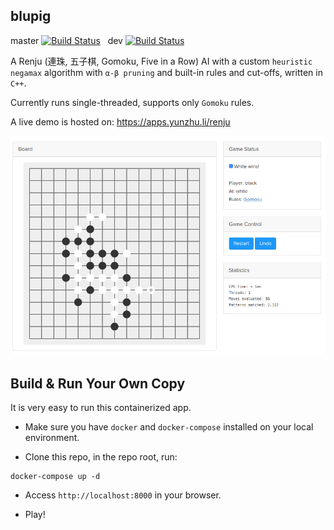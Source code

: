 blupig
------

master [![Build Status](https://travis-ci.org/yunzhu-li/blupig.svg?branch=master)](https://travis-ci.org/yunzhu-li/blupig) &nbsp; dev [![Build Status](https://travis-ci.org/yunzhu-li/blupig.svg?branch=dev)](https://travis-ci.org/yunzhu-li/blupig)

A Renju (連珠, 五子棋, Gomoku, Five in a Row) AI with a custom `heuristic negamax` algorithm with `α-β pruning` and built-in rules and cut-offs, written in `C++`.

Currently runs single-threaded, supports only `Gomoku` rules.

A live demo is hosted on: https://apps.yunzhu.li/renju

![Alt text](gui/screenshots/00.png?raw=true "Screenshot")

Build & Run Your Own Copy
-----
It is very easy to run this containerized app.

- Make sure you have `docker` and `docker-compose` installed on your local environment.

- Clone this repo, in the repo root, run:
```
docker-compose up -d
```

- Access `http://localhost:8000` in your browser.

- Play!
